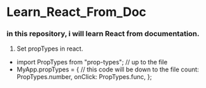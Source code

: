 # Learn_React_From_Doc
### in this repository, i will learn React from documentation.

1. Set propTypes in react.

- import PropTypes from "prop-types"; // up to the file
- MyApp.propTypes = {
  // this code will be down to the file
  count: PropTypes.number,
  onClick: PropTypes.func,
};